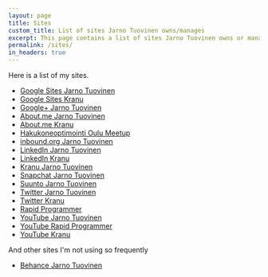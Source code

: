 ```yaml
---
layout: page
title: Sites
custom_title: List of sites Jarno Tuovinen owns/manages
excerpt: This page contains a list of sites Jarno Tuovinen owns or manages
permalink: /sites/
in_headers: true
---
```


Here is a list of my sites.

* [Google Sites Jarno Tuovinen](https://sites.google.com/view/jarnotuovinen)
* [Google Sites Kranu](https://sites.google.com/view/kranu)
* [Google+ Jarno Tuovinen](https://plus.google.com/+JarnoTuovinenJT)
* [About.me Jarno Tuovinen](https://about.me/mrtuovinen)
* [About.me Kranu](https://about.me/kranu)
* [Hakukoneoptimointi Oulu Meetup](https://www.meetup.com/Hakukoneoptimointi-Oulu/)
* [inbound.org Jarno Tuovinen](https://inbound.org/in/mrtuovinen)
* [LinkedIn Jarno Tuovinen](https://fi.linkedin.com/in/jarnotuovinen)
* [LinkedIn Kranu](https://www.linkedin.com/company/kranu)
* [Kranu Jarno Tuovinen](http://www.kranu.fi)
* [Snapchat Jarno Tuovinen](https://www.snapchat.com/add/mrtuovinen)
* [Suunto Jarno Tuovinen](http://www.movescount.com/members/member1681042-mrtuovinen)
* [Twitter Jarno Tuovinen](https://twitter.com/mrtuovinen)
* [Twitter Kranu](https://twitter.com/kranufi)
* [Rapid Programmer](http://rapidprogrammer.com)
* [YouTube Jarno Tuovinen](http://www.youtube.com/c/JarnoTuovinenJT)
* [YouTube Rapid Programmer](https://www.youtube.com/user/spedepekka)
* [YouTube Kranu](https://www.youtube.com/channel/UCukCtPvOICLrUgzMReliTsw)

And other sites I'm not using so frequently

* [Behance Jarno Tuovinen](https://www.behance.net/mrtuovinen)
